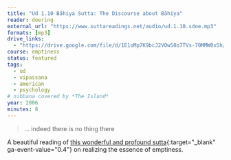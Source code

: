 ```yaml
---
title: "Ud 1.10 Bāhiya Sutta: The Discourse about Bāhiya"
reader: doering
external_url: "https://www.suttareadings.net/audio/ud.1.10.sdoe.mp3"
formats: [mp3]
drive_links:
  - "https://drive.google.com/file/d/1E1oMp7K9bcJ2VOwS8o7TVs-70MMW0xSh/view?usp=drivesdk"
course: emptiness
status: featured
tags:
  - ud
  - vipassana
  - american
  - psychology
# nibbana covered by *The Island*
year: 2006
minutes: 8
---
```


> … indeed there is no thing there

A beautiful reading of [this wonderful and profound sutta](https://suttacentral.net/ud1.10/en/anandajoti){:target="_blank" ga-event-value="0.4"} on realizing the essence of emptiness.
